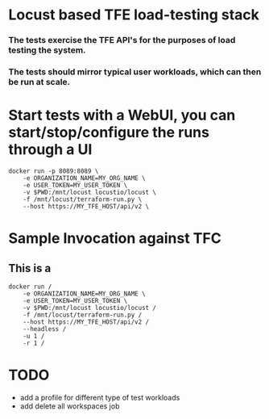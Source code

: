 # Locust based TFE load-testing stack

### The tests exercise the TFE API's for the purposes of load testing the system.

### The tests should mirror typical user workloads, which can then be run at scale.

# Start tests with a WebUI, you can start/stop/configure the runs through a UI
```
docker run -p 8089:8089 \
    -e ORGANIZATION_NAME=MY_ORG_NAME \
    -e USER_TOKEN=MY_USER_TOKEN \
    -v $PWD:/mnt/locust locustio/locust \
    -f /mnt/locust/terraform-run.py \
    --host https://MY_TFE_HOST/api/v2 \
```

# Sample Invocation against TFC
## This is a
```
docker run /
    -e ORGANIZATION_NAME=MY_ORG_NAME \
    -e USER_TOKEN=MY_USER_TOKEN \
    -v $PWD:/mnt/locust locustio/locust /
    -f /mnt/locust/terraform-run.py /
    --host https://MY_TFE_HOST/api/v2 /
    --headless /
    -u 1 /
    -r 1 /
```

# TODO
- add a profile for different type of test workloads
- add delete all workspaces job